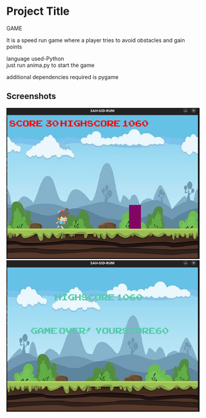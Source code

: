 
# Project Title

GAME

It is  a speed run game where a player tries to avoid obstacles and gain points











language used-Python    
just  run anima.py to start the game 


additional dependencies required is pygame


## Screenshots

![App Screenshot](1.png)
![App Screenshot](2.png)

